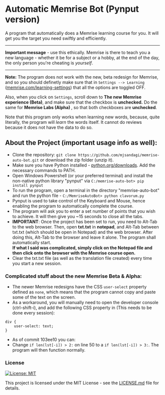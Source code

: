 # Automatic Memrise Bot (Pynput version)

A program that automatically does a Memrise learning course for you. It will get you the target you need swiftly and efficiently.

---

**Important message** - use this ethically. Memrise is there to teach you a new language - whether it be for a subject or a hobby, at the end of the day, the only person you're cheating is _yourself_.

---

<b>Note:</b> The program does not work with the new, beta redesign for Memrise, and so you should definetly make sure that in `Settings --> Learning` ([memrise.com/learning-settings](https://app.memrise.com/learning-settings)) that all the options are toggled OFF.

Also, when you click on `Settings`, scroll down to <b>The new Memrise experience (Beta)</b>, and make sure that the checkbox is <b>unchecked.</b>
Do the same for <b>Memrise Labs (Alpha)
</b>, so that both checkboxes are <b>unchecked</b>.

Note that this program only works when learning new words, because, quite literally, the program will _learn_ the words itself. It cannot do reviews because it does not have the data to do so.

## About the Project (important usage info as well):

-   Clone the repository: `git clone https://github.com/mjsandagi/memrise-auto-bot.git` or download the zip folder (unzip it).
-   Make sure you have Python installed - [python.org/downloads](https://www.python.org/downloads/). Add the necessary commands to PATH.
-   Open Windows Powershell (or your preferred terminal) and install the non-native python library "pynput" via `C:/memrise-auto-bot> pip install pynput`
-   To run the program, open a terminal in the directory "memrise-auto-bot" and run the python file - `C:/MemriseAutoBot> python clavorum.py`
-   Pynput is used to take control of the Keyboard and Mouse, hence enabling the program to automatically complete the course.
-   The program will ask you to enter a set number of points that you wish to achieve. It will then give you ~15 seconds to close all the tabs.
-   <b>IMPORTANT</b>: Once the project has been set to run, you need to Alt-Tab to the web browser. Then, open <b>txt.txt</b> in <b>notepad</b>, and Alt-Tab between txt.txt (which should be open in Notepad) and the web browser. After doing this, Alt-Tab to the browser and leave it alone. The program shall automatically start. <br> <b>If what I said was complicated, simply click on the Notepad file and then click onto the browser with the Memrise course open.</b>
-   Clear the txt.txt file (as well as the translation file created) every time you start a new session.

### Complicated stuff about the new Memrise Beta & Alpha:

-   The newer Memrise redesigns have the CSS `user-select` property defined as `none`, which means that the program cannot copy and paste some of the text on the screen.
-   As a workaround, you will manually need to open the developer console (ctrl-shift-i), and add the following CSS property in (This needs to be done every session):

```
div {
    user-select: text;
}
```

-   As of commit 103ee10 you can:
-   Change `if len(lst[-i]) > 2:` on line 50 to a `if len(lst[-i]) > 3:`. The program will then function normally.

### License

[![License: MIT](https://img.shields.io/badge/License-MIT-yellow.svg)](https://opensource.org/licenses/MIT)

This project is licensed under the MIT License - see the [LICENSE.md](LICENSE.md) file for details.
